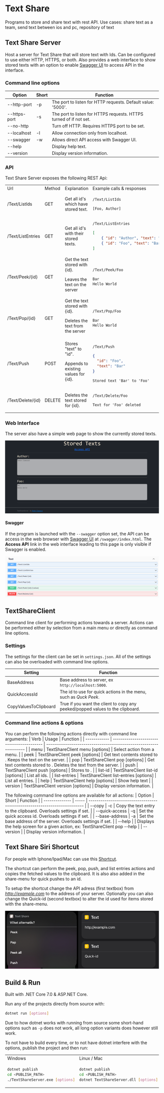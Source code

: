 # Text Share
Programs to store and share text with rest API. 
Use cases: share text as a team, send text between ios and pc, repository of text
## Text Share Server
Host a server for Text Share that will store text with Ids. Can be configured to use either HTTP, HTTPS, or both. Also provides a web interface to show stored texts with an option to enable [Swagger UI](https://swagger.io/tools/swagger-ui/) to access API in the interface. 

### Command line options

| Option       | Short | Function                                                           |
| ------------ | ----- | ------------------------------------------------------------------ |
| --http-port  | -p    | The port to listen for HTTP requests. Default value: '5000'.       |
| --https-port | -s    | The port to listen for HTTPS requests. HTTPS turned of if not set. |
| --no-http    |       | Turn off HTTP. Requires HTTPS port to be set.                      |
| --localhost  | -l    | Allow connection only from localhost.                              |
| --swagger    | -w    | Allows direct API access with Swagger UI.                          |
| --help       |       | Display help text.                                                 |
| --version    |       | Display version information.                                       |

### API
Text Share Server exposes the following REST Api: 

<table>
<tr>
<td> Url </td> <td> Method </td> <td> Explanation </td> <td> Example calls & responses </td>
</tr>

<tr></tr>

<tr>
<td> /Text/ListIds </td> <td> GET </td> <td> Get all id's which have stored text.</td> 
<td>

```
/Text/ListIds
```

```
[Foo, Author]
```
</td>
</tr>

<tr></tr>

<tr>
<td> /Text/ListEntries </td> <td> GET </td> <td> Get all id's with their stored texts.</td> 
<td>

```
/Text/ListEntries
```

```json
[
    { "id": "Author", "text": "Robin Claesson\n" },
    { "id": "Foo", "text": "Bar\nHello World\n" }
]
```
</td>
</tr>

<tr></tr>

<tr>
<td> /Text/Peek/{id} </td> <td> GET </td> 
<td> Get the text stored with {id}. 
<p>
Leaves the text on the server</td> 
</p>
<td>

```
/Text/Peek/Foo
```

```
Bar
Hello World
```
</td>
</tr>

<tr></tr>

<tr>
<td> /Text/Pop/{id} </td> <td> GET </td> 
<td> Get the text stored with {id}. 
<p>
Deletes the text from the server</td> 
</p>
<td>

```
/Text/Pop/Foo
```

```
Bar
Hello World
```
</td>
</tr>

<tr></tr>

<tr>
<td> /Text/Push </td> <td> POST </td> 
<td> Stores "text" to "id". 
<p>
Appends to existing values for {id}.</td> 
</p>
<td>

```
/Text/Push
```

```json
{
  "id": "Foo",
  "text": "Bar"
}
```

```
Stored text 'Bar' to 'Foo'
```
</td>
</tr>

<tr></tr>

<tr>
<td> /Text/Delete/{id} </td> <td> DELETE </td> <td> Deletes the text stored for {id}.</td> 
<td>

```
/Text/Delete/Foo
```

```
Text for 'Foo' deleted
```
</td>

</table>

### Web Interface
The server also have a simple web page to show the currently stored texts.  

![Text Share Server web interface](/Assets/TextShareServerWeb.png)

#### Swagger
If the program is launched with the  ```--swagger``` option set, the API can be access in the web browser with [Swagger UI](https://swagger.io/tools/swagger-ui/) at ```/swagger/index.html```. The **Access API** link in the web interface leading to this page is only visible if Swagger is enabled.

![Text Share Server Swagger interface](/Assets/TextShareServerSwagger.png)

## TextShareClient
Command line client for performing actions towards a server. Actions can be performed either by selection from a main menu or directly as command line options. 

### Settings
The settings for the client can be set in `settings.json`. All of the settings can also be overloaded with command line options. 

| Setting               | Function                                                                       |
| --------------------- | ------------------------------------------------------------------------------ |
| BaseAddress           | Base address to server, ex `http://localhost:5000`.                            |
| QuickAccessId         | The id to use for quick actions in the menu, such as *Quck Peek*.              |
| CopyValuesToClipboard | True if you want the client to copy any peeked/popped values to the clipboard. |

### Command line actions & options

You can perform the following actions directly with command line arguments: 
| Verb         | Usage                                      | Function                                                            |
| ------------ | ------------------------------------------ | ------------------------------------------------------------------- |
| menu         | TextShareClient menu [options]             | Select action from a menu.                                          |
| peek         | TextShareClient peek <id> [options]        | Get text contents stored to <id>. Keeps the text on the server.     |
| pop          | TextShareClient pop <id> [options]         | Get text contents stored to <id>. Deletes the text from the server. |
| push         | TextShareClient push <id> <text> [options] | Stores <text> to <id>.                                              |
| list-id      | TextShareClient list-id [options]          | List all ids.                                                       |
| list-entries | TextShareClient list-entries [options]     | List all entries.                                                   |
| help         | TextShareClient help [options]             | Show help text                                                      |
| version      | TextShareClient version [options]          | Display version information.                                        |

The following command line options are available for all actions: 
| Option         | Short | Function                                                                    |
| -------------- | ----- | --------------------------------------------------------------------------- |
| --copy         | -c    | Copy the text entry to the clipboard. Overloads settings if set.            |
| --quick-access | -q    | Set the quick access id. Overloads settings if set.                         |
| --base-address | -a    | Set the base address of the server. Overloads settings if set.              |
| --help         |       | Displays the help screen for a given action, ex: TextShareClient pop --help |
| --version      |       | Display version information.                                                |


## Text Share Siri Shortcut
For people with Iphone/Ipad/Mac can use this [Shortcut](https://www.icloud.com/shortcuts/689115cca5f849bd948233533b1362ba).

The shortcut can perform the peek, pop, push, and list entries actions and copies the fetched values to the clipboard. It is also also added in the share-menu for quick pushes to an id.

To setup the shortcut change the API adress (first textbox) from *http://example.com* to the address of your server. Optionally you can also change the Quick-id (second textbox) to alter the id used for items stored with the share-menu. 


![Text Share Shortcut menu](/Assets/Shortcut.png)





## Build & Run
Built with .NET Core 7.0 & ASP.NET Core.

Run any of the projects directly from source with:
```sh
dotnet run [options]
```
Due to how dotnet works with running from source some short-hand options such as ```-p``` does not work, all long option variants does however still work.

To not have to build every time, or to not have dotnet interfere with the options, publish the project and then run:
<table>
<tr>
<td> Windows </td> <td> Linux / Mac </td>
</tr>
<tr>
<td>

```sh
dotnet publish
cd <PUBLISH_PATH> 
./TextShareServer.exe [options]
```
</td>
<td>

```sh
dotnet publish
cd <PUBLISH_PATH> 
dotnet TextShareServer.dll [options]
```
</td>
</tr>
</table>